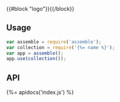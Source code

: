 {{#block "logo"}}{{/block}}
## Usage

```js
var assemble = require('assemble');
var collection = require('{%= name %}');
var app = assemble();
app.use(collection());
```

## API
{%= apidocs('index.js') %}
